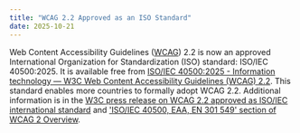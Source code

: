 ```yaml
---
title: "WCAG 2.2 Approved as an ISO Standard"
date: 2025-10-21
---
```


Web Content Accessibility Guidelines ([WCAG](https://www.w3.org/WAI/standards-guidelines/wcag/)) 2.2 is now an approved International Organization for Standardization (ISO) standard: ISO/IEC 40500:2025. It is available free from [ISO/IEC 40500:2025 - Information technology — W3C Web Content Accessibility Guidelines (WCAG) 2.2](https://www.iso.org/standard/91029.html). This standard enables more countries to formally adopt WCAG 2.2. Additional information is in the [W3C press release on WCAG 2.2 approved as ISO/IEC international standard](https://www.w3.org/press-releases/2025/wcag22-iso-pas/) and ['ISO/IEC 40500, EAA, EN 301 549' section of WCAG 2 Overview](https://www.w3.org/WAI/standards-guidelines/wcag/#iso).
